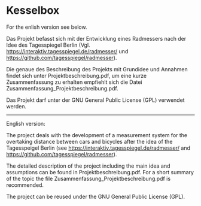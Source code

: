 # Kesselbox
For the enlish version see below.

Das Projekt befasst sich mit der Entwicklung eines Radmessers nach der Idee des Tagesspiegel Berlin (Vgl. https://interaktiv.tagesspiegel.de/radmesser/ und https://github.com/tagesspiegel/radmesser). 

Die genaue des Beschreibung des Projekts mit Grundidee und Annahmen findet sich unter Projektbeschreibung.pdf, um eine kurze Zusammenfassung zu erhalten empfiehlt sich die Datei Zusammenfassung_Projektbeschreibung.pdf.

Das Projekt darf unter der GNU General Public License (GPL) verwendet werden.

------------------------------------------------------------
English version:

The project deals with the development of a measurement system for the overtaking distance between cars and bicycles after the idea of the Tagesspeigel Berlin (see https://interaktiv.tagesspiegel.de/radmesser/ and https://github.com/tagesspiegel/radmesser).

The detailed description of the project including the main idea and assumptions  can be found in Projektbeschreibung.pdf. For a short summary of the topic the file Zusammenfassung_Projektbeschreibung.pdf is recommended.

The project can be reused under the GNU General Public License (GPL).